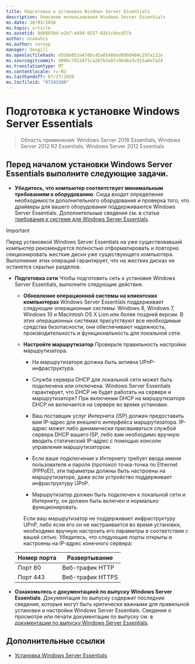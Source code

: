 ```yaml
---
title: Подготовка к установке Windows Server Essentials
description: Описание использования Windows Server Essentials
ms.date: 10/03/2016
ms.topic: article
ms.assetid: 8d0893bd-e2b7-4494-9537-02b1cbbcd57a
author: nnamuhcs
ms.author: coreyp
manager: dongill
ms.openlocfilehash: d3dde053a47dbc45a05486ed89b0484c297a132e
ms.sourcegitcommit: d99bc78524f1ca287b3e8fc06dba3c915a6e7a24
ms.translationtype: MT
ms.contentlocale: ru-RU
ms.lasthandoff: 07/27/2020
ms.locfileid: "87181500"
---
```

# <a name="before-you-install-windows-server-essentials"></a>Подготовка к установке Windows Server Essentials

>Область применения: Windows Server 2016 Essentials, Windows Server 2012 R2 Essentials, Windows Server 2012 Essentials

##  <a name="before-you-begin-your-installation-of--windows-server-essentials-perform-the-following-tasks"></a><a name="BKMK_BeforeYouBegin"></a>Перед началом установки Windows Server Essentials выполните следующие задачи.

-   **Убедитесь, что компьютер соответствует минимальным требованиям к оборудованию**. Сюда входит определение необходимости дополнительного оборудования и проверка того, что драйверы для вашего оборудования поддерживаются Windows Server Essentials. Дополнительные сведения см. в статье [требования к системе для Windows Server Essentials](../get-started/system-requirements.md).

> [!IMPORTANT]
> Перед установкой Windows Server Essentials на уже существовавший компьютер рекомендуется полностью отформатировать и повторно секционировать жесткие диски уже существующего компьютера. Выполнение этих операций гарантирует, что на жестких дисках не останется скрытых разделов.

- **Подготовка сети** Чтобы подготовить сеть к установке Windows Server Essentials, выполните следующие действия.


  - **Обновление операционной системы на клиентских компьютерах**  Windows Server Essentials поддерживает следующие операционные системы: Windows 8, Windows 7, Windows 10 и Macintosh OS X Lion или более поздней версии. В этих операционных системах присутствуют все необходимые средства безопасности, они обеспечивают надежность, производительность и функциональность для локальной сети.

  - **Настройте маршрутизатор** Проверьте правильность настройки маршрутизатора.

    -   На маршрутизаторе должна быть активна UPnP-инфраструктура.

    -   Служба сервера DHCP для локальной сети может быть подключена или отключена.  Windows Server Essentials гарантирует, что DHCP не будет работать на сервере и маршрутизаторе? При включении DHCP на маршрутизаторе DHCP не включается на сервере во время установки.

    -   Ваш поставщик услуг Интернета (ISP) должен предоставить вам IP-адрес для внешнего интерфейса маршрутизатора. IP-адрес может либо динамически присваиваться службой сервера DHCP вашего ISP, либо вам необходимо вручную вводить статический IP-адрес с помощью консоли управления маршрутизатором.

    -   Если ваше подключение к Интернету требует ввода имени пользователя и пароля (протокол точка-точка по Ethernet (PPPoE)), эти параметры должны быть настроены на маршрутизаторе, даже если устройство поддерживает инфраструктуру UPnP.

    -   Маршрутизатор должен быть подключен к локальной сети и Интернету, он должен быть включен и нормально функционировать.

    Если ваш маршрутизатор не поддерживает инфраструктуру UPnP, либо если его он не настраивается во время установки, необходимо вручную настроить его параметры в соответствии с вашей сетью. Убедитесь, что следующие порты открыты и настроены на IP-адрес конечного сервера:

  |Номер порта|Развертывание|
  |-----------------|-----------------|
  |Порт 80|Веб-трафик HTTP|
  |Порт 443|Веб-трафик HTTPS|


- **Ознакомьтесь с документацией по выпуску Windows Server Essentials**. Документация по выпуску содержит последние сведения, которые могут быть критически важными для правильной установки и настройки Windows Server Essentials. Сведения о просмотре или печати документации по выпуску см. в [документации по выпуску Windows Server Essentials](../get-started/release-notes.md).

## <a name="additional-references"></a>Дополнительные ссылки

-   [Установка Windows Server Essentials](Install-Windows-Server-Essentials.md)

